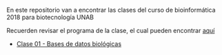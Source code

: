 En este repositorio van a encontrar las clases del curso de bioinformática 2018 para biotecnología UNAB

Recuerden revisar el programa de la clase, el cual pueden encontrar [aquí]()

- [Clase 01 - Bases de datos biológicas]()  
